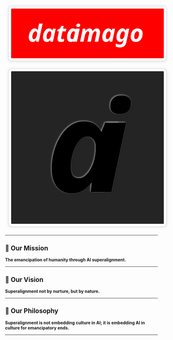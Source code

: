 <div align="center">

<a href="https://dataimago.ai/">
  <img src="dataimago_supreme_1.svg" alt="dataimago" style="border-radius: 12px; border: 2px solid #e1e4e8; padding: 8px; background-color: #ffffff; box-shadow: 0 2px 8px rgba(0,0,0,0.1); margin: 10px;">
</a>

<br>

<a href="https://dataimago.ai/">
  <img src="ai_supreme_2.svg" alt="ai" style="border-radius: 12px; border: 2px solid #e1e4e8; padding: 8px; background-color: #ffffff; box-shadow: 0 2px 8px rgba(0,0,0,0.1); margin: 10px;">
</a>

</div>

---

## 🌟 Our Mission

**The emancipation of humanity through AI superalignment.**

---

## 🔮 Our Vision

**Superalignment not by nurture, but by nature.**

---

## 💭 Our Philosophy

**Superalignment is not embedding culture in AI; it is embedding AI in culture for emancipatory ends.**

---
